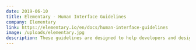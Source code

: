 ```yaml
---
date: 2019-06-10
title: Elementary - Human Interface Guidelines
company: Elementary
link: https://elementary.io/en/docs/human-interface-guidelines
image: /uploads/elementary.jpg
description: These guidelines are designed to help developers and designers create a beautifully consistent experience on the elementary OS desktop. They were written for interface designers, graphic artists and software developers who will be working on elementary OS.
---
```

